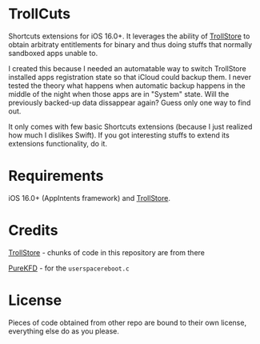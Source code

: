 # TrollCuts
Shortcuts extensions for iOS 16.0+. It leverages the ability of [TrollStore](https://github.com/opa334/TrollStore) to obtain arbitraty entitlements for binary and thus doing stuffs that normally sandboxed apps unable to. 

I created this because I needed an automatable way to switch TrollStore installed apps registration state so that iCloud could backup them. I never tested the theory what happens when automatic backup happens in the middle of the night when those apps are in "System" state. Will the previously backed-up data dissappear again? Guess only one way to find out. 

It only comes with few basic Shortcuts extensions (because I just realized how much I dislikes Swift). If you got interesting stuffs to extend its extensions functionality, do it.

# Requirements
iOS 16.0+ (AppIntents framework) and [TrollStore](https://github.com/opa334/TrollStore).

# Credits
[TrollStore](https://github.com/opa334/TrollStore) - chunks of code in this repository are from there

[PureKFD](https://github.com/PureKFD/PureKFD) - for the `userspacereboot.c`

# License
Pieces of code obtained from other repo are bound to their own license, everything else do as you please.
